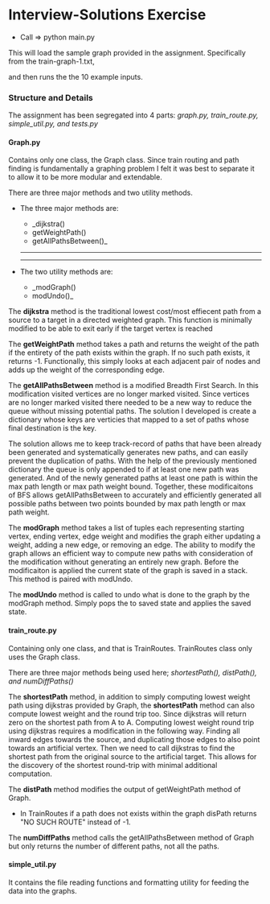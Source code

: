 # Interview-Solutions Exercise

- Call => python main.py

This will load the sample graph provided in the assignment. Specifically from the train-graph-1.txt,

and then runs the the 10 example inputs.

### Structure and Details

The assignment has been segregated into 4 parts: _graph.py, train_route.py, simple_util.py, and tests.py_

#### Graph.py

Contains only one class, the Graph class. Since train routing and path finding is fundamentally a graphing problem
I felt it was best to separate it to allow it to be more modular and extendable.

There are three major methods and two utility methods.

- The three major methods are:

  - \_dijkstra()
  - getWeightPath()
  - getAllPathsBetween()\_

  ***

  ***

- The two utility methods are:
  - \_modGraph()
  - modUndo()\_

The **dijkstra** method is the traditional lowest cost/most effiecent path from a source to a target in a directed weighted graph. This
function is minimally modified to be able to exit early if the target vertex is reached

The **getWeightPath** method takes a path and returns the weight of the path if the entirety of the path exists
within the graph. If no such path exists, it returns -1. Functionally, this simply looks at each adjacent
pair of nodes and adds up the weight of the corresponding edge.

The **getAllPathsBetween** method is a modified Breadth First Search. In this modification visited vertices are no longer
marked visited. Since vertices are no longer marked visited there needed to be a new way to reduce the queue without missing
potential paths. The solution I developed is create a dictionary whose keys are verticies that mapped to a set of paths
whose final destination is the key.

The solution allows me to keep track-record of paths that have been already been generated and systematically generates new paths, and can easily
prevent the duplication of paths. With the help of the previously mentioned dictionary the queue is only appended to if
at least one new path was generated. And of the newly generated paths at least one path is within the max path length or max
path weight bound. Together, these modificaitons of BFS allows getAllPathsBetween to accurately and efficiently generated
all possible paths between two points bounded by max path length or max path weight.

The **modGraph** method takes a list of tuples each representing starting vertex, ending vertex, edge weight and modifies the
graph either updating a weight, adding a new edge, or removing an edge. The ability to modify the graph allows an efficient
way to compute new paths with consideration of the modification without generating an entirely new graph. Before the
modificaiton is applied the current state of the graph is saved in a stack. This method is paired with modUndo.

The **modUndo** method is called to undo what is done to the graph by the modGraph method. Simply pops the to saved state and
applies the saved state.

#### train_route.py

Containing only one class, and that is TrainRoutes. TrainRoutes class only uses the Graph class.

There are three major methods being used here; _shortestPath(), distPath(), and numDiffPaths()_

The **shortestPath** method, in addition to simply computing lowest weight path using dijkstras provided by Graph, the **shortestPath** method can also compute lowest weight and the round trip too. Since dijkstras will return zero on the shortest path from A to A. Computing lowest weight
round trip using dijkstras requires a modification in the following way. Finding all inward edges towards the source, and duplicating those
edges to also point towards an artificial vertex. Then we need to call dijkstras to find the shortest path from the original source to
the artificial target. This allows for the discovery of the shortest round-trip with minimal additional computation.

The **distPath** method modifies the output of getWeightPath method of Graph.

- In TrainRoutes if a path does not exists within the graph disPath returns "NO SUCH ROUTE" instead of -1.

The **numDiffPaths** method calls the getAllPathsBetween method of Graph but only returns the number of different paths, not
all the paths.

#### simple_util.py

It contains the file reading functions and formatting utility for feeding the data into the graphs.
